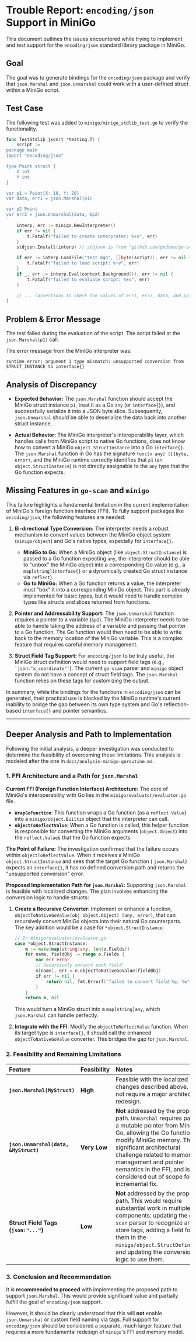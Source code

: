 # Trouble Report: `encoding/json` Support in MiniGo

This document outlines the issues encountered while trying to implement and test support for the `encoding/json` standard library package in MiniGo.

## Goal

The goal was to generate bindings for the `encoding/json` package and verify that `json.Marshal` and `json.Unmarshal` could work with a user-defined struct within a MiniGo script.

## Test Case

The following test was added to `minigo/minigo_stdlib_test.go` to verify the functionality.

```go
func TestStdlib_json(t *testing.T) {
	script := `
package main
import "encoding/json"

type Point struct {
	X int
	Y int
}

var p1 = Point{X: 10, Y: 20}
var data, err1 = json.Marshal(p1)

var p2 Point
var err2 = json.Unmarshal(data, &p2)
`
	interp, err := minigo.NewInterpreter()
	if err != nil {
		t.Fatalf("failed to create interpreter: %+v", err)
	}
	stdjson.Install(interp) // stdjson is from "github.com/podhmo/go-scan/minigo/stdlib/encoding/json"

	if err := interp.LoadFile("test.mgo", []byte(script)); err != nil {
		t.Fatalf("failed to load script: %+v", err)
	}
	if _, err := interp.Eval(context.Background()); err != nil {
		t.Fatalf("failed to evaluate script: %+v", err)
	}

    // ... (assertions to check the values of err1, err2, data, and p2)
}
```

## Problem & Error Message

The test failed during the evaluation of the script. The script failed at the `json.Marshal(p1)` call.

The error message from the MiniGo interpreter was:

```
runtime error: argument 1 type mismatch: unsupported conversion from STRUCT_INSTANCE to interface{}
```

## Analysis of Discrepancy

*   **Expected Behavior:** The `json.Marshal` function should accept the MiniGo struct instance `p1`, treat it as a Go `any` (or `interface{}`), and successfully serialize it into a JSON byte slice. Subsequently, `json.Unmarshal` should be able to deserialize the data back into another struct instance.

*   **Actual Behavior:** The MiniGo interpreter's interoperability layer, which handles calls from MiniGo script to native Go functions, does not know how to convert a MiniGo `object.StructInstance` into a Go `interface{}`. The `json.Marshal` function in Go has the signature `func(v any) ([]byte, error)`, and the MiniGo runtime correctly identifies that `p1` (an `object.StructInstance`) is not directly assignable to the `any` type that the Go function expects.

## Missing Features in `go-scan` and `minigo`

This failure highlights a fundamental limitation in the current implementation of MiniGo's foreign function interface (FFI). To fully support packages like `encoding/json`, the following features are needed:

1.  **Bi-directional Type Conversion:** The interpreter needs a robust mechanism to convert values between the MiniGo object system (`minigo/object`) and Go's native types, especially for `interface{}`.
    *   **MiniGo to Go:** When a MiniGo object (like `object.StructInstance`) is passed to a Go function expecting `any`, the interpreter should be able to "unbox" the MiniGo object into a corresponding Go value (e.g., a `map[string]interface{}` or a dynamically created Go struct instance via `reflect`).
    *   **Go to MiniGo:** When a Go function returns a value, the interpreter must "box" it into a corresponding MiniGo object. This part is already implemented for basic types, but it would need to handle complex types like structs and slices returned from functions.

2.  **Pointer and Addressability Support:** The `json.Unmarshal` function requires a pointer to a variable (`&p2`). The MiniGo interpreter needs to be able to handle taking the address of a variable and passing that pointer to a Go function. The Go function would then need to be able to write back to the memory location of the MiniGo variable. This is a complex feature that requires careful memory management.

3.  **Struct Field Tag Support:** For `encoding/json` to be truly useful, the MiniGo struct definition would need to support field tags (e.g., `` `json:"x_coordinate"` ``). The current `go-scan` parser and `minigo` object system do not have a concept of struct field tags. The `json.Marshal` function relies on these tags for customizing the output.

In summary, while the bindings for the functions in `encoding/json` can be generated, their practical use is blocked by the MiniGo runtime's current inability to bridge the gap between its own type system and Go's reflection-based `interface{}` and pointer semantics.

---

## Deeper Analysis and Path to Implementation

Following the initial analysis, a deeper investigation was conducted to determine the feasibility of overcoming these limitations. This analysis is modeled after the one in `docs/analysis-minigo-goroutine.md`.

### 1. FFI Architecture and a Path for `json.Marshal`

**Current FFI (Foreign Function Interface) Architecture:**
The core of MiniGo's interoperability with Go lies in the `minigo/evaluator/evaluator.go` file.
- **`WrapGoFunction`**: This function wraps a Go function (as a `reflect.Value`) into a `minigo/object.Builtin` object that the interpreter can call.
- **`objectToReflectValue`**: When a Go function is called, this helper function is responsible for converting the MiniGo arguments (`object.Object`) into the `reflect.Value`s that the Go function expects.

**The Point of Failure:**
The investigation confirmed that the failure occurs within `objectToReflectValue`. When it receives a MiniGo `object.StructInstance` and sees that the target Go function ( `json.Marshal`) expects an `interface{}`, it has no defined conversion path and returns the "unsupported conversion" error.

**Proposed Implementation Path for `json.Marshal`:**
Supporting `json.Marshal` is feasible with localized changes. The plan involves enhancing the conversion logic to handle structs:

1.  **Create a Recursive Converter**: Implement or enhance a function, `objectToNativeGoValue(obj object.Object) (any, error)`, that can recursively convert MiniGo objects into their natural Go counterparts. The key addition would be a case for `*object.StructInstance`:
    ```go
    // In minigo/evaluator/evaluator.go
    case *object.StructInstance:
        m := make(map[string]any, len(o.Fields))
        for name, fieldObj := range o.Fields {
            var err error
            // Recursively convert each field
            m[name], err = e.objectToNativeGoValue(fieldObj)
            if err != nil {
                return nil, fmt.Errorf("failed to convert field %q: %w", name, err)
            }
        }
        return m, nil
    ```
    This would turn a MiniGo struct into a `map[string]any`, which `json.Marshal` can handle perfectly.

2.  **Integrate with the FFI**: Modify the `objectToReflectValue` function. When its target type is `interface{}`, it should call the enhanced `objectToNativeGoValue` converter. This bridges the gap for `json.Marshal`.

### 2. Feasibility and Remaining Limitations

| Feature | Feasibility | Notes |
| :--- | :--- | :--- |
| **`json.Marshal(MyStruct)`** | **High** | Feasible with the localized changes described above. Does not require a major architectural redesign. |
| **`json.Unmarshal(data, &MyStruct)`** | **Very Low** | **Not** addressed by the proposed path. `Unmarshal` requires passing a mutable pointer from MiniGo to Go, allowing the Go function to modify MiniGo memory. This is a significant architectural challenge related to memory management and pointer semantics in the FFI, and is considered out of scope for an incremental fix. |
| **Struct Field Tags (`json:"..."`)** | **Low** | **Not** addressed by the proposed path. This would require substantial work in multiple components: updating the `go-scan` parser to recognize and store tags, adding a field for them in the `minigo/object.StructDefinition`, and updating the conversion logic to use them. |

### 3. Conclusion and Recommendation

It is **recommended to proceed** with implementing the proposed path to support `json.Marshal`. This would provide significant value and partially fulfill the goal of `encoding/json` support.

However, it should be clearly understood that this will **not** enable `json.Unmarshal` or custom field naming via tags. Full support for `encoding/json` should be considered a separate, much larger feature that requires a more fundamental redesign of `minigo`'s FFI and memory model.
